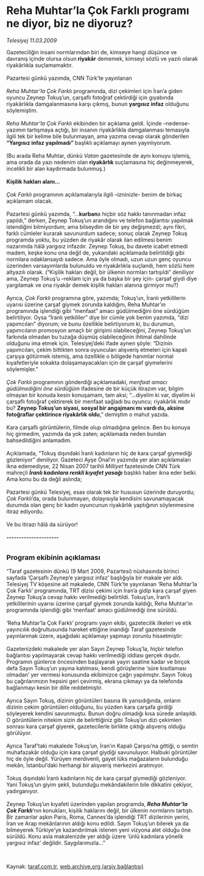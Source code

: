# Reha Muhtar’la Çok Farklı programı ne diyor, biz ne diyoruz?

*Telesiyej 11.03.2009*

<div class="taraf_structure_2col_1zq">
<div class="margen_n">



 <p>Gazeteciliğin insani normlarından biri de, kimseye hangi düşünce ve davranış içinde olursa olsun<b> riyakâr</b> dememek, kimseyi sözlü ve yazılı olarak riyakârlıkla suçlamamaktır.<br/><br/>Pazartesi günkü yazımda, CNN Türk’te yayınlanan <i><br/><br/>Reha Muhtar’la Çok Farklı</i> programında, dizi çekimleri için İran’a giden oyuncu Zeynep Tokuş’un, çarşaflı fotoğraf çektirdiği için gıyabında riyakârlıkla damgalanmasına karşı çıkmış, bunun <b>yargısız infaz</b> olduğunu söylemiştim.<i> <br/><br/>Reha Muhtar’la Çok Farklı</i> ekibinden bir açıklama geldi. İçinde –nedense- yazımın tartışmaya açtığı, bir insanın riyakârlıkla damgalanması temasıyla ilgili tek bir kelime bile bulunmayan, ama yazıma cevap olarak gönderilen <b>“Yargısız infaz yapılmadı” </b>başlıklı<b> </b>açıklamayı aynen yayınlıyorum. <br/><br/>(Bu arada Reha Muhtar, dünkü <i>Vatan</i> gazetesinde de aynı konuyu işlemiş, ama orada da yazı nedenim olan <b>riyakârlık </b>suçlamasına hiç değinmeyerek, incelikli bir alan kaydırmada bulunmuş.)<i></i><b> <br/><br/>Kişilik hakları alanı...</b><i> <br/><br/>Çok Farklı</i> programının açıklamalarıyla ilgili –izninizle- benim de birkaç açıklamam olacak. <br/><br/>Pazartesi günkü yazımda, “...<b>kurban</b>a hiçbir söz hakkı tanınmadan infaz yapıldı,” derken, Zeynep Tokuş’un arandığını ve telefon bağlantısı yapılmak istendiğini bilmiyordum; ama bilseydim de bir şey değişmezdi; aynı fikri, farklı cümleler kurarak savunurdum sadece; sonuç olarak Zeynep Tokuş programda yoktu, bu yüzden de riyakâr olarak ilan edilmesi benim nazarımda hâlâ yargısız infazdır. Zeynep Tokuş, bu davete icabet etmedi madem, keşke konu ona değil de, yukarıdaki açıklamada belirtildiği gibi normlara odaklansaydı sadece. Ama öyle olmadı, uzun uzun genç oyuncu üzerinden varsayımlarda bulunuldu ve riyakârlıkla suçlandı, hem sözlü hem altyazılı olarak. (“Kişilik hakları değil, bir ülkenin normları tartışıldı” deniliyor ama, Zeynep Tokuş’u –reklam için ya da başka bir şey için- çarşaf giydi diye yargılamak ve ona riyakâr demek kişilik hakları alanına girmiyor mu?) <br/><br/>Ayrıca, <i>Çok Farklı</i> programına göre, yazımda; Tokuş’un, İranlı yetkililerin uyarısı üzerine çarşaf giymek zorunda kaldığını, Reha Muhtar’ın programında işlendiği gibi “menfaat” amacı güdülmediğini öne sürdüğüm belirtiliyor. Oysa “İranlı yetkililer” diye bir cümle yok benim yazımda, “dizi yapımcıları” diyorum; ve bunu özellikle belirtiyorum ki, bu durumun, yapımcıların promosyon amaçlı bir girişimi olabileceğini, Zeynep Tokuş’un farkında olmadan bu tuzağa düşmüş olabileceğinin ihtimal dahilinde olduğunu ima etmek için. Telesiyej’deki ifade aynen şöyle: “Dizinin yapımcıları, çekim bittikten sonra oyuncuları alışveriş etmeleri için kapalı çarşıya götürmek istemiş, ama özellikle o bölgede hanımlar normal kıyafetleriyle sokakta dolaşamayacakları için de çarşaf giymelerini söylemişler.” <i><br/><br/>Çok Farklı</i> programının gönderdiği açıklamadaki, <i>menfaat amacı güdülmediğini öne sürdüğüm</i> ifadesine de bir küçük itirazım var, bilgim olmayan bir konuda kesin konuşamam, tam aksi; “...diyelim ki var, diyelim ki çarşaflı fotoğraf çektirerek bir menfaat sağladı bu oyuncu; riyakârlık mıdır bu? <b>Zeynep Tokuş’un siyasi, sosyal bir angajmanı mı vardı da, aksine fotoğraflar çektirince riyakârlık oldu</b>,” demiştim o mahut yazıda. <br/><br/>Kara çarşaflı görüntülerin, filmde olup olmadığına gelince. Ben bu konuya hiç girmedim, yazımda da yok zaten; açıklamada neden bundan bahsedildiğini anlamadım. <br/><br/>Açıklamada, “Tokuş dışındaki İranlı kadınların hiç de kara çarşaf giymediği gözleniyor” deniliyor. Gazeteci Ayşe Önal’ın yazımda yer alan açıklamaları ikna edemediyse, 22 Nisan 2007 tarihli <i>Milliyet</i> fazetesinde CNN Türk mahreçli <b><i>İranlı kadınlara renkli kıyafet yasağı</i></b> başlıklı haber ikna eder belki. Ama konu bu da değil aslında; <br/><br/>Pazartesi günkü Telesiyej, esas olarak tek bir hususun üzerinde duruyordu; <i>Çok Farklı</i>’da, orada bulunmayan, dolayısıyla kendisini savunamayacak durumda olan genç bir kadın oyuncunun riyakârlık yaptığının söylenmesine itiraz ediyordu. <br/><br/>Ve bu itirazı hâlâ da sürüyor!<b> <br/><br/>---------------------<br/><br/><br/><font size="4">Program ekibinin açıklaması</font></b> <br/><br/>“Taraf gazetesinin dünkü (9 Mart 2009, Pazartesi) nüshasında birinci sayfada ‘Çarşaflı Zeynep’e yargısız infaz’ başlığıyla bir makale yer aldı. Telesiyej TV köşesine ait makalede, CNN Türk’te yayınlanan ‘Reha Muhtar’la Çok Farklı’ programında, TRT dizisi çekimi için İran’a gidip kara çarşaf giyen Zeynep Tokuş’a cevap hakkı verilmediği belirtildi. Tokuş’un, İran’lı yetkililerinin uyarısı üzerine çarşaf giymek zorunda kaldığı, Reha Muhtar’ın programında işlendiği gibi ‘menfaat’ amacı güdülmediği öne sürüldü. <br/><br/>‘Reha Muhtar’la Çok Farklı’ programı yayın ekibi, gazetecilik ilkeleri ve etik yayıncılık doğrultusunda hareket ettiğine inandığı Taraf gazetesinde yayınlanmak üzere, aşağıdaki açıklamayı yapmayı zorunlu hissetmiştir: <br/><br/>Gazetenizdeki makalede yer alan Sayın Zeynep Tokuş’la, hiçbir telefon bağlantısı yapılmayarak cevap hakkı verilmediği iddiası gerçek dışıdır. Programın günlerce öncesinden başlayarak yayın saatine kadar ve birçok defa Sayın Tokuş’un yayına katılması, kendi görüşlerine ‘süre kısıtlaması olmadan’ yer vermesi konusunda ekibimizce çağrı yapılmıştır. Sayın Tokuş bu çağrılarımızın hepsini geri çevirmiş, ekrana çıkmayı ya da telefonda bağlanmayı kesin bir dille reddetmiştir. <br/><br/>Ayrıca Sayın Tokuş, dizinin görüntüleri basına ilk yansıdığında, onların dizinin çekim görüntüleri olduğunu, bu yüzden kara çarşafa girdiği söyleyerek kendini savunmuştu. Bunun doğru olmadığı kısa sürede anlaşıldı. O görüntülerin nitekim sizin de belirttiğiniz gibi Tokuş’un dizi çekimleri sonrası kara çarşaf giyerek, gazetecilerle birlikte çıktığı alışveriş olduğu görülüyor. <br/><br/>Ayrıca Taraf’taki makalede Tokuş’un, İran’ın Kapalı Çarşısı’na gittiği, o semtin muhafazakâr olduğu için kara çarşaf giydiği savunuluyor. Halbuki görüntüler hiç de öyle değil. Yürüyen merdivenli, gayet lüks mağazaların bulunduğu mekân, İstanbul’daki herhangi bir alışveriş merkezini aratmıyor. <br/><br/>Tokuş dışındaki İranlı kadınların hiç de kara çarşaf giymediği gözleniyor. Yani Tokuş’un giyim şekli, bulunduğu mekândakilerin bile dikkatini çekiyor, yadırganıyor. <br/><br/>Zeynep Tokuş’un kıyafeti üzerinden yapılan programda, <b><i>Reha Muhtar’la Çok Farklı</i></b>’nın konukları, kişilik haklarını değil, bir ülkenin normlarını tartıştı. Bir zamanlar aşkın Paris, Roma, Cannes’da işlendiği TRT dizilerinin yerini, İran ve Arap mekânlarının aldığı konu edildi. Sayın Tokuş’un bilerek ya da bilmeyerek Türkiye’ye kazandırılmak istenen yeni vizyona alet olduğu öne sürüldü. Konu asla makalenizde yer aldığı üzere ‘ünlü kadınlara yönelik yargısız infaz’ değildir. Saygılarımızla...” </p>

<br/>


<div id="taraf_not">
</div>

</div>


</div>

Kaynak: [taraf.com.tr](http://www.taraf.com.tr:80/makale/4437.htm), [web.archive.org (arşiv bağlantısı)](http://web.archive.org/web/20090325194708/http://www.taraf.com.tr:80/makale/4437.htm)
